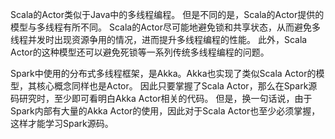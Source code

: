 Scala的Actor类似于Java中的多线程编程。
但是不同的是，Scala的Actor提供的模型与多线程有所不同。
Scala的Actor尽可能地避免锁和共享状态，从而避免多线程并发时出现资源争用的情况，进而提升多线程编程的性能。
此外，Scala Actor的这种模型还可以避免死锁等一系列传统多线程编程的问题。

Spark中使用的分布式多线程框架，是Akka。Akka也实现了类似Scala Actor的模型，其核心概念同样也是Actor。
因此只要掌握了Scala Actor，那么在Spark源码研究时，至少即可看明白Akka Actor相关的代码。
但是，换一句话说，由于Spark内部有大量的Akka Actor的使用，因此对于Scala Actor也至少必须掌握，这样才能学习Spark源码。
